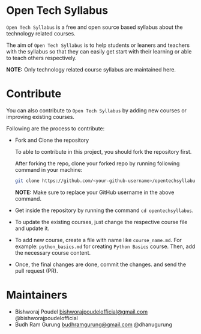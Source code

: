 # Open Tech Syllabus

`Open Tech Syllabus` is a free and open source based syllabus about the technology related courses.

The aim of `Open Tech Syllabus` is to help students or leaners and teachers with the syllabus so that they can easily get start with their learning or able to teach others respectively.

__NOTE:__ Only technology related course syllabus are maintained here.

# Contribute

You can also contribute to `Open Tech Syllabus` by adding new courses or improving existing courses.

Following are the process to contribute:

- Fork and Clone the repository

  To able to contribute in this project, you should fork the repository first.

  After forking the repo, clone your forked repo by running following command in your machine:

  ```bash
  git clone https://github.com/<your-github-username>/opentechsyllabus.git
  ```

  __NOTE:__ Make sure to replace your GitHub username in the above command.

- Get inside the repository by running the command `cd opentechsyllabus`.
- To update the existing courses, just change the respective course file and update it.
- To add new course, create a file with name like `course_name.md`. For example: `python_basics.md` for creating `Python Basics` course. Then, add the necessary course content.
- Once, the final changes are done, commit the changes. and send the pull request (PR).

# Maintainers

- Bishworaj Poudel <bishworajpoudelofficial@gmail.com> @bishworajpoudelofficial
- Budh Ram Gurung <budhramgurung@gmail.com> @dhanugurung
